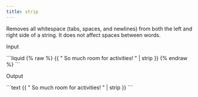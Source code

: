 ```yaml
---
title: strip
---
```


Removes all whitespace (tabs, spaces, and newlines) from both the left and right side of a string. It does not affect spaces between words.

<p class="code-label">Input</p>
```liquid
{% raw %}
{{ "          So much room for activities!          " | strip }}
{% endraw %}
```

<p class="code-label">Output</p>
```text
{{ "          So much room for activities!          " | strip }}
```
